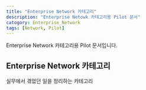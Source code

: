 ```yaml
---
title: "Enterprise Network 카테고리"
description: "Enterprise Netowk 카테고리용 Pilot 문서"
catogory: Enterprise_Network
tags: [Network, Pilot]
---
```


Enterprise Network 카테고리용 Pilot 문서입니다.  

## Enterprise Network 카테고리
실무에서 겪었던 일을 정리하는 카테고리
